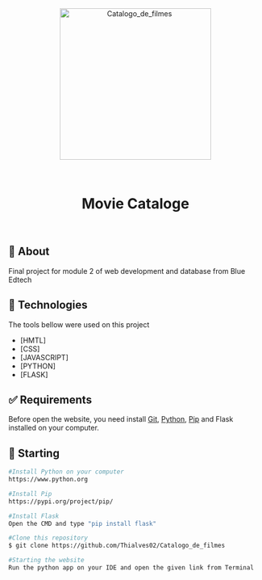 <div align="center" id="top"> 
  <img align="center" width="300px" src="https://streamingsbrasil.com/wp-content/uploads/2019/12/Netflix-est%C3%A1-removendo-filmes-mais-r%C3%A1pido.jpg" alt="Catalogo_de_filmes" />

&#xa0;
</div>

<h1 align="center">Movie Cataloge</h1>

<br>

## :dart: About ##

Final project for module 2 of web development and database from Blue Edtech

## :rocket: Technologies ##

The tools bellow were used on this project

- [HMTL]
- [CSS]
- [JAVASCRIPT]
- [PYTHON]
- [FLASK]

## :white_check_mark: Requirements ##

Before open the website, you need install [Git](https://git-scm.com), [Python](https://www.python.org), [Pip](https://pypi.org/project/pip/) and Flask installed on your computer.

## :checkered_flag: Starting ##

```bash
#Install Python on your computer
https://www.python.org

#Install Pip
https://pypi.org/project/pip/

#Install Flask
Open the CMD and type "pip install flask"

#Clone this repository
$ git clone https://github.com/Thialves02/Catalogo_de_filmes

#Starting the website
Run the python app on your IDE and open the given link from Terminal
